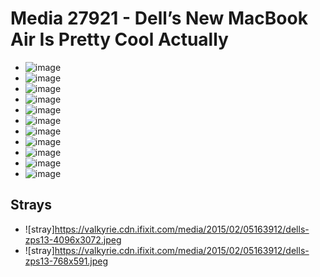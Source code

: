 # Media 27921 - Dell&#8217;s New MacBook Air Is Pretty Cool Actually

- ![image](https://valkyrie.cdn.ifixit.com/media/2015/02/05163912/dells-zps13-scaled.jpeg)
- ![image](https://valkyrie.cdn.ifixit.com/media/2015/02/05163912/dells-zps13-150x150.jpeg)
- ![image](https://valkyrie.cdn.ifixit.com/media/2015/02/05163912/dells-zps13-1536x1152.jpeg)
- ![image](https://valkyrie.cdn.ifixit.com/media/2015/02/05163912/dells-zps13-2048x1536.jpeg)
- ![image](https://valkyrie.cdn.ifixit.com/media/2015/02/05163912/dells-zps13-1200x900.jpeg)
- ![image](https://valkyrie.cdn.ifixit.com/media/2015/02/05163912/dells-zps13-300x200.jpeg)
- ![image](https://valkyrie.cdn.ifixit.com/media/2015/02/05163912/dells-zps13-600x400.jpeg)
- ![image](https://valkyrie.cdn.ifixit.com/media/2015/02/05163912/dells-zps13-1200x800.jpeg)
- ![image](https://valkyrie.cdn.ifixit.com/media/2015/02/05163912/dells-zps13-768x512.jpeg)
- ![image](https://valkyrie.cdn.ifixit.com/media/2015/02/05163912/dells-zps13-324x216.jpeg)
- ![image](https://valkyrie.cdn.ifixit.com/media/2015/02/05163912/dells-zps13-450x300.jpeg)

## Strays
- ![stray]https://valkyrie.cdn.ifixit.com/media/2015/02/05163912/dells-zps13-4096x3072.jpeg
- ![stray]https://valkyrie.cdn.ifixit.com/media/2015/02/05163912/dells-zps13-768x591.jpeg